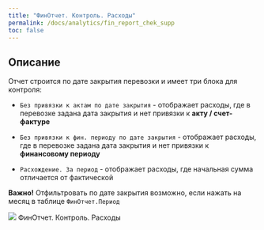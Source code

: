 ```yaml
---
title: "ФинОтчет. Контроль. Расходы"
permalink: /docs/analytics/fin_report_chek_supp
toc: false
---
```


## Описание

Отчет строится по дате закрытия перевозки и имеет три блока для контроля:

- `Без привязки к актам по дате закрытия` - отображает расходы,
где в перевозке задана дата закрытия и нет привязки к **акту / счет-фактуре**

- `Без привязки к фин. периоду по дате закрытия` - отображает расходы,
где в перевозке задана дата закрытия и нет привязки к **финансовому периоду**

- `Расхождение. За период` - отображает расходы,
где начальная сумма отличается от фактической

**Важно!** Отфильтровать по дате закрытия возможно,
если нажать на месяц в таблице `ФинОтчет.Период`

![](../../images/analytics/fin_report_chek_cust.png)
ФинОтчет. Контроль. Расходы
